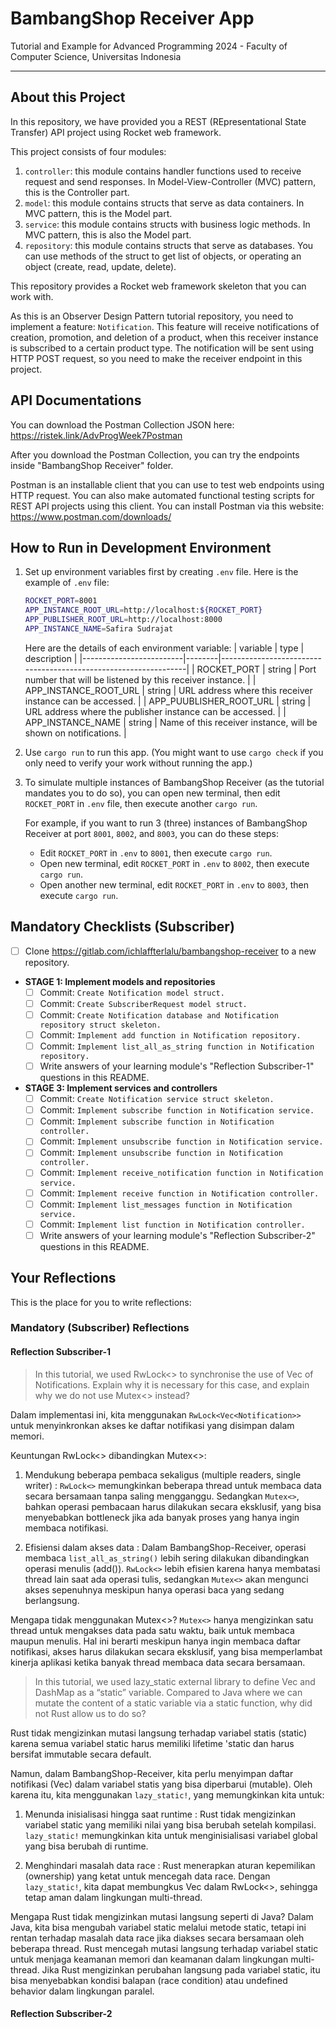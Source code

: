 # BambangShop Receiver App
Tutorial and Example for Advanced Programming 2024 - Faculty of Computer Science, Universitas Indonesia

---

## About this Project
In this repository, we have provided you a REST (REpresentational State Transfer) API project using Rocket web framework.

This project consists of four modules:
1.  `controller`: this module contains handler functions used to receive request and send responses.
    In Model-View-Controller (MVC) pattern, this is the Controller part.
2.  `model`: this module contains structs that serve as data containers.
    In MVC pattern, this is the Model part.
3.  `service`: this module contains structs with business logic methods.
    In MVC pattern, this is also the Model part.
4.  `repository`: this module contains structs that serve as databases.
    You can use methods of the struct to get list of objects, or operating an object (create, read, update, delete).

This repository provides a Rocket web framework skeleton that you can work with.

As this is an Observer Design Pattern tutorial repository, you need to implement a feature: `Notification`.
This feature will receive notifications of creation, promotion, and deletion of a product, when this receiver instance is subscribed to a certain product type.
The notification will be sent using HTTP POST request, so you need to make the receiver endpoint in this project.

## API Documentations

You can download the Postman Collection JSON here: https://ristek.link/AdvProgWeek7Postman

After you download the Postman Collection, you can try the endpoints inside "BambangShop Receiver" folder.

Postman is an installable client that you can use to test web endpoints using HTTP request.
You can also make automated functional testing scripts for REST API projects using this client.
You can install Postman via this website: https://www.postman.com/downloads/

## How to Run in Development Environment
1.  Set up environment variables first by creating `.env` file.
    Here is the example of `.env` file:
    ```bash
    ROCKET_PORT=8001
    APP_INSTANCE_ROOT_URL=http://localhost:${ROCKET_PORT}
    APP_PUBLISHER_ROOT_URL=http://localhost:8000
    APP_INSTANCE_NAME=Safira Sudrajat
    ```
    Here are the details of each environment variable:
    | variable                | type   | description                                                     |
    |-------------------------|--------|-----------------------------------------------------------------|
    | ROCKET_PORT             | string | Port number that will be listened by this receiver instance.    |
    | APP_INSTANCE_ROOT_URL   | string | URL address where this receiver instance can be accessed.       |
    | APP_PUUBLISHER_ROOT_URL | string | URL address where the publisher instance can be accessed.       |
    | APP_INSTANCE_NAME       | string | Name of this receiver instance, will be shown on notifications. |
2.  Use `cargo run` to run this app.
    (You might want to use `cargo check` if you only need to verify your work without running the app.)
3.  To simulate multiple instances of BambangShop Receiver (as the tutorial mandates you to do so),
    you can open new terminal, then edit `ROCKET_PORT` in `.env` file, then execute another `cargo run`.

    For example, if you want to run 3 (three) instances of BambangShop Receiver at port `8001`, `8002`, and `8003`, you can do these steps:
    -   Edit `ROCKET_PORT` in `.env` to `8001`, then execute `cargo run`.
    -   Open new terminal, edit `ROCKET_PORT` in `.env` to `8002`, then execute `cargo run`.
    -   Open another new terminal, edit `ROCKET_PORT` in `.env` to `8003`, then execute `cargo run`.

## Mandatory Checklists (Subscriber)
-   [ ] Clone https://gitlab.com/ichlaffterlalu/bambangshop-receiver to a new repository.
-   **STAGE 1: Implement models and repositories**
    -   [ ] Commit: `Create Notification model struct.`
    -   [ ] Commit: `Create SubscriberRequest model struct.`
    -   [ ] Commit: `Create Notification database and Notification repository struct skeleton.`
    -   [ ] Commit: `Implement add function in Notification repository.`
    -   [ ] Commit: `Implement list_all_as_string function in Notification repository.`
    -   [ ] Write answers of your learning module's "Reflection Subscriber-1" questions in this README.
-   **STAGE 3: Implement services and controllers**
    -   [ ] Commit: `Create Notification service struct skeleton.`
    -   [ ] Commit: `Implement subscribe function in Notification service.`
    -   [ ] Commit: `Implement subscribe function in Notification controller.`
    -   [ ] Commit: `Implement unsubscribe function in Notification service.`
    -   [ ] Commit: `Implement unsubscribe function in Notification controller.`
    -   [ ] Commit: `Implement receive_notification function in Notification service.`
    -   [ ] Commit: `Implement receive function in Notification controller.`
    -   [ ] Commit: `Implement list_messages function in Notification service.`
    -   [ ] Commit: `Implement list function in Notification controller.`
    -   [ ] Write answers of your learning module's "Reflection Subscriber-2" questions in this README.

## Your Reflections
This is the place for you to write reflections:

### Mandatory (Subscriber) Reflections

#### Reflection Subscriber-1

> In this tutorial, we used RwLock<> to synchronise the use of Vec of Notifications. Explain why it is necessary for this case, and explain why we do not use Mutex<> instead?

Dalam implementasi ini, kita menggunakan `RwLock<Vec<Notification>>` untuk menyinkronkan akses ke daftar notifikasi yang disimpan dalam memori.

Keuntungan RwLock<> dibandingkan Mutex<>:
1) Mendukung beberapa pembaca sekaligus (multiple readers, single writer) : 
`RwLock<>` memungkinkan beberapa thread untuk membaca data secara bersamaan tanpa saling mengganggu. Sedangkan `Mutex<>`, bahkan operasi pembacaan harus dilakukan secara eksklusif, yang bisa menyebabkan bottleneck jika ada banyak proses yang hanya ingin membaca notifikasi.

2) Efisiensi dalam akses data : 
Dalam BambangShop-Receiver, operasi membaca `list_all_as_string()` lebih sering dilakukan dibandingkan operasi menulis (add()).
`RwLock<>` lebih efisien karena hanya membatasi thread lain saat ada operasi tulis, sedangkan `Mutex<>` akan mengunci akses sepenuhnya meskipun hanya operasi baca yang sedang berlangsung.

Mengapa tidak menggunakan Mutex<>?
`Mutex<>` hanya mengizinkan satu thread untuk mengakses data pada satu waktu, baik untuk membaca maupun menulis. Hal ini berarti meskipun hanya ingin membaca daftar notifikasi, akses harus dilakukan secara eksklusif, yang bisa memperlambat kinerja aplikasi ketika banyak thread membaca data secara bersamaan.


> In this tutorial, we used lazy_static external library to define Vec and DashMap as a “static” variable. Compared to Java where we can mutate the content of a static variable via a static function, why did not Rust allow us to do so?

Rust tidak mengizinkan mutasi langsung terhadap variabel statis (static) karena semua variabel static harus memiliki lifetime 'static dan harus bersifat immutable secara default.

Namun, dalam BambangShop-Receiver, kita perlu menyimpan daftar notifikasi (Vec<Notification>) dalam variabel statis yang bisa diperbarui (mutable). Oleh karena itu, kita menggunakan `lazy_static!`, yang memungkinkan kita untuk:

1) Menunda inisialisasi hingga saat runtime : 
Rust tidak mengizinkan variabel static yang memiliki nilai yang bisa berubah setelah kompilasi. `lazy_static!` memungkinkan kita untuk menginisialisasi variabel global yang bisa berubah di runtime.

2) Menghindari masalah data race : 
Rust menerapkan aturan kepemilikan (ownership) yang ketat untuk mencegah data race. Dengan `lazy_static!`, kita dapat membungkus Vec<Notification> dalam RwLock<>, sehingga tetap aman dalam lingkungan multi-thread.

Mengapa Rust tidak mengizinkan mutasi langsung seperti di Java?
Dalam Java, kita bisa mengubah variabel static melalui metode static, tetapi ini rentan terhadap masalah data race jika diakses secara bersamaan oleh beberapa thread. Rust mencegah mutasi langsung terhadap variabel static untuk menjaga keamanan memori dan keamanan dalam lingkungan multi-thread. Jika Rust mengizinkan perubahan langsung pada variabel static, itu bisa menyebabkan kondisi balapan (race condition) atau undefined behavior dalam lingkungan paralel.


#### Reflection Subscriber-2
